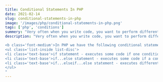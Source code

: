 ```yaml
---
title: Conditional Statements In PHP
date: 2021-02-14
slug: conditional-statements-in-php
image: '/images/php/conditional-statements-in-php.png'
tags: ['php', 'conditions']
summery: "Very often when you write code, you want to perform different actions for different conditions. You can use conditional statements in your code to do this."
description: "Very often when you write code, you want to perform different actions for different conditions. You can use conditional statements in your code to do this.<br><br>

<b class='font-medium'>In PHP we have the following conditional statements:</b><br>
<ul class='list-inside list-disc'>
<li class='text-base'>if statement - executes some code if one condition is true</li>
<li class='text-base'>if...else statement - executes some code if a condition is true and another code if that condition is false</li>
<li class='text-base'>if...elseif...else statement - executes different codes for more than two conditions</li>
</ul>
"
---
```

